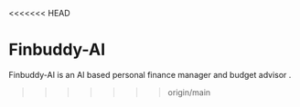 <<<<<<< HEAD

# Finbuddy-AI

Finbuddy-AI is an AI based personal finance manager and budget advisor .
>>>>>>> origin/main


